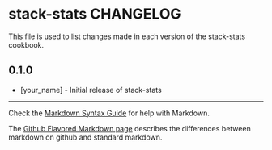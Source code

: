 stack-stats CHANGELOG
=====================

This file is used to list changes made in each version of the stack-stats cookbook.

0.1.0
-----
- [your_name] - Initial release of stack-stats

- - -
Check the [Markdown Syntax Guide](http://daringfireball.net/projects/markdown/syntax) for help with Markdown.

The [Github Flavored Markdown page](http://github.github.com/github-flavored-markdown/) describes the differences between markdown on github and standard markdown.
